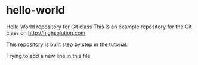 # hello-world
Hello World repository for Git class
This is an example repository for the Git class on http://highsolution.com

This repository is built step by step in the tutorial.

Trying to add a new line in this file
